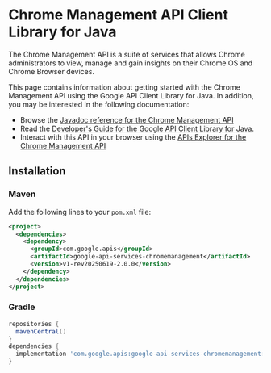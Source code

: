 # Chrome Management API Client Library for Java

The Chrome Management API is a suite of services that allows Chrome administrators to view, manage and gain insights on their Chrome OS and Chrome Browser devices.

This page contains information about getting started with the Chrome Management API
using the Google API Client Library for Java. In addition, you may be interested
in the following documentation:

* Browse the [Javadoc reference for the Chrome Management API][javadoc]
* Read the [Developer's Guide for the Google API Client Library for Java][google-api-client].
* Interact with this API in your browser using the [APIs Explorer for the Chrome Management API][api-explorer]

## Installation

### Maven

Add the following lines to your `pom.xml` file:

```xml
<project>
  <dependencies>
    <dependency>
      <groupId>com.google.apis</groupId>
      <artifactId>google-api-services-chromemanagement</artifactId>
      <version>v1-rev20250619-2.0.0</version>
    </dependency>
  </dependencies>
</project>
```

### Gradle

```gradle
repositories {
  mavenCentral()
}
dependencies {
  implementation 'com.google.apis:google-api-services-chromemanagement:v1-rev20250619-2.0.0'
}
```

[javadoc]: https://googleapis.dev/java/google-api-services-chromemanagement/latest/index.html
[google-api-client]: https://github.com/googleapis/google-api-java-client/
[api-explorer]: https://developers.google.com/apis-explorer/#p/chromemanagement/v1/
